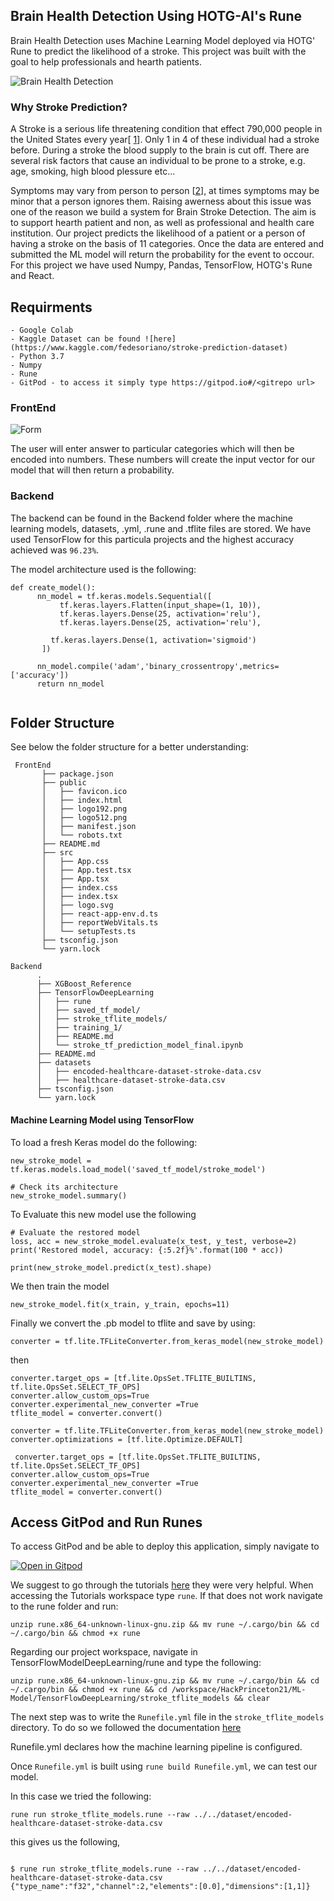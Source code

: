 
## Brain Health Detection Using HOTG-AI's Rune

Brain Health Detection uses Machine Learning Model deployed via HOTG' Rune to predict the likelihood of a stroke. This project was built with the goal to help professionals and hearth patients. 

![Brain Health Detection](https://github.com/9aditya9/HackPrinceton21/blob/main/images/codegitpod.png)

### Why Stroke Prediction? 

A Stroke is a serious life threatening condition that effect 790,000 people in the United States every year[ [1](https://www.cdc.gov/stroke/facts.htm)]. Only 1 in 4 of these individual had a stroke before. During a stroke the blood supply to the brain is cut off. There are several risk factors that cause an individual to be prone to a stroke, e.g. age, smoking, high blood plessure etc...

Symptoms may vary from person to person [[2](https://www.nhs.uk/conditions/stroke/)], at times symptoms may be minor that a person ignores them.  Raising awerness about this issue was one of the reason we build a system for Brain Stroke Detection.  The aim is to support hearth patient and non, as well as professional and health care institution.
Our project predicts the likelihood of a patient or a person   of having a stroke  on the basis of 11 categories.  Once the data are entered and submitted the ML model will return the probability for the event to occour. For this project we have used Numpy, Pandas, TensorFlow, HOTG's Rune and React.

## Requirments

```
- Google Colab
- Kaggle Dataset can be found ![here](https://www.kaggle.com/fedesoriano/stroke-prediction-dataset)
- Python 3.7
- Numpy
- Rune
- GitPod - to access it simply type https://gitpod.io#/<gitrepo url>
```

### FrontEnd 

 ![Form](https://github.com/9aditya9/HackPrinceton21/blob/main/images/questions.png)
 
 The user will enter answer to particular categories which will then be encoded into numbers. These numbers will create the input vector for our model that will then return a probability.

### Backend

The backend can be found in the Backend folder where the machine learning models, datasets, .yml, .rune and .tflite files are stored. We have used TensorFlow for this particula projects and the highest accuracy achieved was `96.23%`. 


The model architecture used is the following:

```
def create_model():
      nn_model = tf.keras.models.Sequential([
           tf.keras.layers.Flatten(input_shape=(1, 10)),
           tf.keras.layers.Dense(25, activation='relu'),
           tf.keras.layers.Dense(25, activation='relu'),

         tf.keras.layers.Dense(1, activation='sigmoid')
       ])

      nn_model.compile('adam','binary_crossentropy',metrics=['accuracy'])
      return nn_model


```

## Folder Structure

See below the folder structure for a better understanding:


```
 FrontEnd
       ├── package.json
       ├── public
       │   ├── favicon.ico
       │   ├── index.html
       │   ├── logo192.png
       │   ├── logo512.png
       │   ├── manifest.json
       │   └── robots.txt
       ├── README.md
       ├── src
       │   ├── App.css
       │   ├── App.test.tsx
       │   ├── App.tsx
       │   ├── index.css
       │   ├── index.tsx
       │   ├── logo.svg
       │   ├── react-app-env.d.ts
       │   ├── reportWebVitals.ts
       │   └── setupTests.ts
       ├── tsconfig.json
       └── yarn.lock
 
Backend
      .
      ├── XGBoost_Reference
      ├── TensorFlowDeepLearning
      │   ├── rune
      │   ├── saved_tf_model/
      │   ├── stroke_tflite_models/
      │   ├── training_1/
      │   ├── README.md
      │   └── stroke_tf_prediction_model_final.ipynb
      ├── README.md
      ├── datasets
      │   ├── encoded-healthcare-dataset-stroke-data.csv
      │   ├── healthcare-dataset-stroke-data.csv
      ├── tsconfig.json
      └── yarn.lock

```


#### Machine Learning Model using TensorFlow


To load a fresh Keras model do the following: 

```
new_stroke_model = tf.keras.models.load_model('saved_tf_model/stroke_model')

# Check its architecture
new_stroke_model.summary()
```

To Evaluate this new model use the following

```
# Evaluate the restored model
loss, acc = new_stroke_model.evaluate(x_test, y_test, verbose=2)
print('Restored model, accuracy: {:5.2f}%'.format(100 * acc))

print(new_stroke_model.predict(x_test).shape)
```
We then train the model

```
new_stroke_model.fit(x_train, y_train, epochs=11)
```
Finally we convert the .pb model to tflite and save by using:

```
converter = tf.lite.TFLiteConverter.from_keras_model(new_stroke_model)
```

then 
 ```
 converter.target_ops = [tf.lite.OpsSet.TFLITE_BUILTINS, tf.lite.OpsSet.SELECT_TF_OPS]
converter.allow_custom_ops=True
converter.experimental_new_converter =True
tflite_model = converter.convert()
```

```
converter = tf.lite.TFLiteConverter.from_keras_model(new_stroke_model)
converter.optimizations = [tf.lite.Optimize.DEFAULT]
```

```
 converter.target_ops = [tf.lite.OpsSet.TFLITE_BUILTINS, tf.lite.OpsSet.SELECT_TF_OPS]
converter.allow_custom_ops=True
converter.experimental_new_converter =True
tflite_model = converter.convert()
```


## Access GitPod and Run Runes


To access GitPod and be able to deploy this application, simply navigate to 

[![Open in Gitpod](https://gitpod.io/button/open-in-gitpod.svg)](https://gitpod.io/#https://github.com/9aditya9/HackPrinceton21)

We suggest to go through the tutorials [here]() they were very helpful. When accessing the Tutorials workspace type `rune`. If that does not work navigate to the rune folder and run:

```
unzip rune.x86_64-unknown-linux-gnu.zip && mv rune ~/.cargo/bin && cd ~/.cargo/bin && chmod +x rune
```

Regarding our project workspace, navigate in TensorFlowModelDeepLearning/rune and type the following:

```
unzip rune.x86_64-unknown-linux-gnu.zip && mv rune ~/.cargo/bin && cd ~/.cargo/bin && chmod +x rune && cd /workspace/HackPrinceton21/ML-Model/TensorFlowDeepLearning/stroke_tflite_models && clear
```

The next step was to write the `Runefile.yml` file in the `stroke_tflite_models` directory. To do so we followed the documentation [here](https://hotg.dev/docs/reference/runefile_yml/)

Runefile.yml declares how the machine learning pipeline is configured. 

Once  `Runefile.yml` is built using `rune build Runefile.yml`, we can test our model. 

In this case we tried the following:

```
rune run stroke_tflite_models.rune --raw ../../dataset/encoded-healthcare-dataset-stroke-data.csv
```

this gives us the following,

```

$ rune run stroke_tflite_models.rune --raw ../../dataset/encoded-healthcare-dataset-stroke-data.csv
{"type_name":"f32","channel":2,"elements":[0.0],"dimensions":[1,1]}
```



